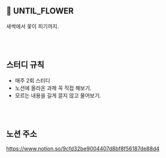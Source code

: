 ## 🌱 UNTIL_FLOWER
새싹에서 꽃이 피기까지.

<br/><br/>

## 스터디 규칙
* 매주 2회 스터디
* 노션에 올라온 과제 꼭 직접 해보기.
* 모르는 내용을 길게 끌지 않고 물어보기.

<br/><br/>

## 노션 주소
https://www.notion.so/9cfd32be9004407d8bf8f56187de88d4
